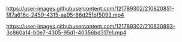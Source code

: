 

https://user-images.githubusercontent.com/121789302/210820851-f87a616c-2459-4315-aa95-66d25fbf5093.mp4



https://user-images.githubusercontent.com/121789302/210820893-3c860a14-b0e7-4305-95d1-40356bd317e1.mp4

